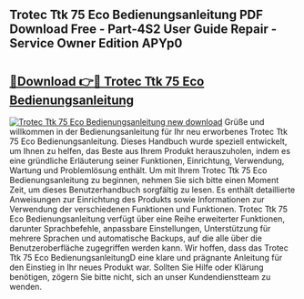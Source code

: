 ## Trotec Ttk 75 Eco Bedienungsanleitung PDF Download Free - Part-4S2 User Guide Repair - Service Owner Edition APYp0

# <h2><a href="http://df5u1g.blite.top/?on=Trotec+Ttk+75+Eco+Bedienungsanleitung">🔗Download 👉🔴 Trotec Ttk 75 Eco Bedienungsanleitung</a></h2>

[![Trotec Ttk 75 Eco Bedienungsanleitung new download](https://i.imgur.com/lujVjoI.png)](http://df5u1g.blite.top/?on=Trotec+Ttk+75+Eco+Bedienungsanleitung)
Grüße und willkommen in der Bedienungsanleitung für Ihr neu erworbenes Trotec Ttk 75 Eco Bedienungsanleitung. Dieses Handbuch wurde speziell entwickelt, um Ihnen zu helfen, das Beste aus Ihrem Produkt herauszuholen, indem es eine gründliche Erläuterung seiner Funktionen, Einrichtung, Verwendung, Wartung und Problemlösung enthält. Um mit Ihrem Trotec Ttk 75 Eco Bedienungsanleitung zu beginnen, nehmen Sie sich bitte einen Moment Zeit, um dieses Benutzerhandbuch sorgfältig zu lesen. Es enthält detaillierte Anweisungen zur Einrichtung des Produkts sowie Informationen zur Verwendung der verschiedenen Funktionen und Funktionen. Trotec Ttk 75 Eco Bedienungsanleitung verfügt über eine Reihe erweiterter Funktionen, darunter Sprachbefehle, anpassbare Einstellungen, Unterstützung für mehrere Sprachen und automatische Backups, auf die alle über die Benutzeroberfläche zugegriffen werden kann. Wir hoffen, dass das Trotec Ttk 75 Eco BedienungsanleitungD eine klare und prägnante Anleitung für den Einstieg in Ihr neues Produkt war. Sollten Sie Hilfe oder Klärung benötigen, zögern Sie bitte nicht, sich an unser Kundendienstteam zu wenden.
